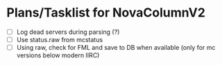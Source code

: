 # Plans/Tasklist for NovaColumnV2

- [ ] Log dead servers during parsing (?)
- [ ] Use status.raw from mcstatus
- [ ] Using raw, check for FML and save to DB when available (only for mc versions below modern IIRC)